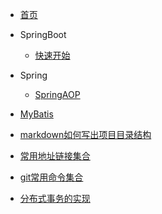 * [首页](README)

- SpringBoot
  - [快速开始](docs/projectFile/SpringBoot/1-快速开始)
- Spring
  - [SpringAOP](docs/projectFile/Spring/SpringAOP)
- [MyBatis](docs/projectFile/MyBatis/mybatis批量更新数据三种方法效率对比)
- [markdown如何写出项目目录结构](docs/projectFile/技能/markdown如何写出项目目录结构)
- [常用地址链接集合](docs/projectFile/常用地址链接集合)
- [git常用命令集合](docs/projectFile/git常用命令集合/git常用命令集合)

- [分布式事务的实现](docs/projectFile/分布式/分布式事务的实现)